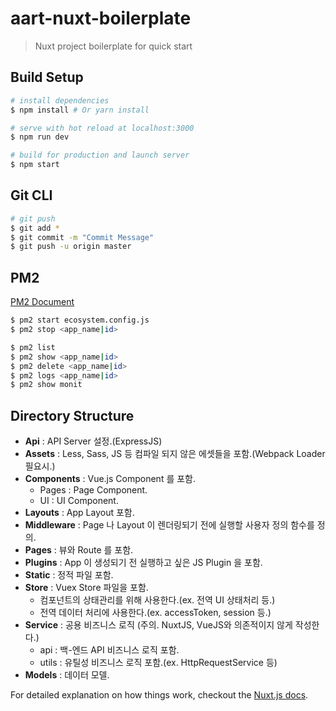 # aart-nuxt-boilerplate

> Nuxt project boilerplate for quick start

## Build Setup

``` bash
# install dependencies
$ npm install # Or yarn install

# serve with hot reload at localhost:3000
$ npm run dev

# build for production and launch server
$ npm start
```

## Git CLI
``` bash
# git push
$ git add *
$ git commit -m "Commit Message"
$ git push -u origin master
```

## PM2
[PM2 Document](https://pm2.io/doc/)
``` bash
$ pm2 start ecosystem.config.js
$ pm2 stop <app_name|id>

$ pm2 list
$ pm2 show <app_name|id>
$ pm2 delete <app_name|id>
$ pm2 logs <app_name|id>
$ pm2 show monit
```

## Directory Structure
* **Api** : API Server 설정.(ExpressJS)
* **Assets** : Less, Sass, JS 등 컴파일 되지 않은 에셋들을 포함.(Webpack Loader 필요시.)
* **Components** : Vue.js Component 를 포함.
    + Pages : Page Component.
    + UI : UI Component.
* **Layouts** : App Layout 포함.
* **Middleware** : Page 나 Layout 이 렌더링되기 전에 실행할 사용자 정의 함수를 정의.
* **Pages** : 뷰와 Route 를 포함.
* **Plugins** : App 이 생성되기 전 실행하고 싶은 JS Plugin 을 포함.
* **Static** : 정적 파일 포함.
* **Store** : Vuex Store 파일을 포함.
    + 컴포넌트의 상태관리를 위해 사용한다.(ex. 전역 UI 상태처리 등.)
    + 전역 데이터 처리에 사용한다.(ex. accessToken, session 등.)
* **Service** : 공용 비즈니스 로직 (주의. NuxtJS, VueJS와 의존적이지 않게 작성한다.)
    + api : 백-엔드 API 비즈니스 로직 포함.
    + utils : 유틸성 비즈니스 로직 포함.(ex. HttpRequestService 등)
* **Models** : 데이터 모델.


For detailed explanation on how things work, checkout the [Nuxt.js docs](https://github.com/nuxt/nuxt.js).